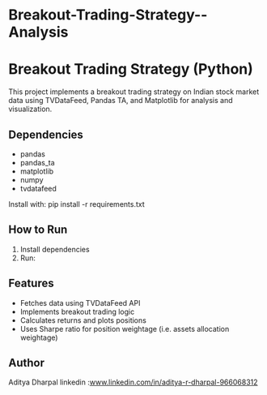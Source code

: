 # Breakout-Trading-Strategy--Analysis
# Breakout Trading Strategy (Python)

This project implements a breakout trading strategy on Indian stock market data using TVDataFeed, Pandas TA, and Matplotlib for analysis and visualization.

## Dependencies
- pandas
- pandas_ta
- matplotlib
- numpy
- tvdatafeed

Install with:
pip install -r requirements.txt

##  How to Run
1. Install dependencies
2. Run:

## Features
- Fetches data using TVDataFeed API
- Implements breakout trading logic
- Calculates returns and plots positions
- Uses Sharpe ratio for position weightage (i.e. assets allocation weightage)

## Author
Aditya Dharpal
linkedin :www.linkedin.com/in/aditya-r-dharpal-966068312
